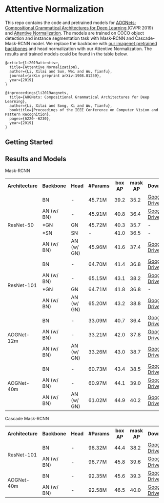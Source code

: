 # Attentive Normalization
This repo contains the code and pretrained models for [AOGNets: Compositional Grammatical Architectures for Deep Learning
](https://arxiv.org/abs/1711.05847)(CVPR 2019) and [Attentive Normalization](https://arxiv.org/abs/1908.01259). The models are trained on COCO object detection and instance segmentation task with Mask-RCNN and Cascade-Mask-RCNN model. We replace the backbone with [our imagenet pretrained backbones](https://github.com/iVMCL/AOGNet-v2) and head normalization with our Attentive Normalization. The results and trained models could be found in the table below. 

```
@article{li2019attentive,
  title={Attentive Normalization},
  author={Li, Xilai and Sun, Wei and Wu, Tianfu},
  journal={arXiv preprint arXiv:1908.01259},
  year={2019}
}

@inproceedings{li2019aognets,
  title={AOGNets: Compositional Grammatical Architectures for Deep Learning},
  author={Li, Xilai and Song, Xi and Wu, Tianfu},
  booktitle={Proceedings of the IEEE Conference on Computer Vision and Pattern Recognition},
  pages={6220--6230},
  year={2019}
}
```
## Getting Started

## Results and Models
Mask-RCNN
<table>
  <tr>
    <th>Architecture</th>
    <th>Backbone</th>
    <th>Head</th>
    <th>#Params</th>
    <th>box AP</th>
    <th>mask AP</th>
    <th>Download</th>
  </tr>
  <tr>
    <td rowspan="5">ResNet-50</td>
    <td>BN</td>
    <td>-</td>
    <td>45.71M</td>
    <td>39.2</td>
    <td>35.2</td>
    <td><a href="">Google Drive</a></td>
  </tr>
  <tr>
    <td>AN (w/ BN)</td>
    <td>-</td>
    <td>45.91M</td>
    <td>40.8</td>
    <td>36.4</td>
    <td><a href="">Google Drive</a></td>
  </tr>
    <tr>
    <td>*GN</td>
    <td>GN</td>
    <td>45.72M</td>
    <td>40.3</td>
    <td>35.7</td>
    <td>-</td>
  </tr>
    <tr>
    <td>*SN</td>
    <td>SN</td>
    <td>-</td>
    <td>41.0</td>
    <td>36.5</td>
    <td>-</td>
  </tr>
    <tr>
    <td>AN (w/ BN)</td>
    <td>AN (w/ GN)</td>
    <td>45.96M</td>
    <td>41.6</td>
    <td>37.4</td>
    <td><a href="">Google Drive</a></td>
  </tr>
  <tr>
    <td rowspan="4">ResNet-101</td>
    <td>BN</td>
    <td>-</td>
    <td>64.70M</td>
    <td>41.4</td>
    <td>36.8</td>
    <td><a href="">Google Drive</a></td>
  </tr>
  <tr>
    <td>AN (w/ BN)</td>
    <td>-</td>
    <td>65.15M</td>
    <td>43.1</td>
    <td>38.2</td>
    <td><a href="">Google Drive</a></td>
  </tr>
    <tr>
    <td>*GN</td>
    <td>GN</td>
    <td>64.71M</td>
    <td>41.8</td>
    <td>36.8</td>
    <td>-</td>
  </tr>
  <tr>
    <td>AN (w/ BN)</td>
    <td>AN (w/ GN)</td>
    <td>65.20M</td>
    <td>43.2</td>
    <td>38.8</td>
    <td><a href="">Google Drive</a></td>
  </tr>
  <tr>
    <td rowspan="3">AOGNet-12m</td>
    <td>BN</td>
    <td>-</td>
    <td>33.09M</td>
    <td>40.7</td>
    <td>36.4</td>
    <td><a href="">Google Drive</a></td>
  </tr>
  <tr>
    <td>AN (w/ BN)</td>
    <td>-</td>
    <td>33.21M</td>
    <td>42.0</td>
    <td>37.8</td>
    <td><a href="">Google Drive</a></td>
  </tr>
  <tr>
    <td>AN (w/ BN)</td>
    <td>AN (w/ GN)</td>
    <td>33.26M</td>
    <td>43.0</td>
    <td>38.7</td>
    <td><a href="">Google Drive</a></td>
  </tr>
  <tr>
    <td rowspan="3">AOGNet-40m</td>
    <td>BN</td>
    <td>-</td>
    <td>60.73M</td>
    <td>43.4</td>
    <td>38.5</td>
    <td><a href="">Google Drive</a></td>
  </tr>
  <tr>
    <td>AN (w/ BN)</td>
    <td>-</td>
    <td>60.97M</td>
    <td>44.1</td>
    <td>39.0</td>
    <td><a href="">Google Drive</a></td>
  </tr>
  <tr>
    <td>AN (w/ BN)</td>
    <td>AN (w/ GN)</td>
    <td>61.02M</td>
    <td>44.9</td>
    <td>40.2</td>
    <td><a href="">Google Drive</a></td>
  </tr>
</table>


Cascade Mask-RCNN

<table>
  <tr>
    <th>Architecture</th>
    <th>Backbone</th>
    <th>Head</th>
    <th>#Params</th>
    <th>box AP</th>
    <th>mask AP</th>
    <th>Download</th>
  </tr>
  <tr>
    <td rowspan="2">ResNet-101</td>
    <td>BN</td>
    <td>-</td>
    <td>96.32M</td>
    <td>44.4</td>
    <td>38.2</td>
    <td><a href="https://drive.google.com/open?id=1OxMfuXEmJJTMS2LgA8at54KqYo3lrPGr">Google Drive</a></td>
  </tr>
  <tr>
    <td>AN (w/ BN)</td>
    <td>-</td>
    <td>96.77M</td>
    <td>45.8</td>
    <td>39.6</td>
    <td><a href="https://drive.google.com/open?id=1J69Rg9Dl5tl3xoVljSMYZzzpouHDJ3Ty">Google Drive</a></td>
  </tr>
  <tr>
    <td rowspan="2">AOGNet-40m</td>
    <td>BN</td>
    <td>-</td>
    <td>92.35M</td>
    <td>45.6</td>
    <td>39.3</td>
    <td><a href="https://drive.google.com/open?id=19pyLHeFR_DQuWIS15VopV8wF6KJv9dQM">Google Drive</a></td>
  </tr>
  <tr>
    <td>AN (w/ BN)</td>
    <td>-</td>
    <td>92.58M</td>
    <td>46.5</td>
    <td>40.0</td>
    <td><a href="https://drive.google.com/open?id=1BC99jyKxeX5vB1fBqhIPFvBbP4YlEk9f">Google Drive</a></td>
  </tr>
</table>
